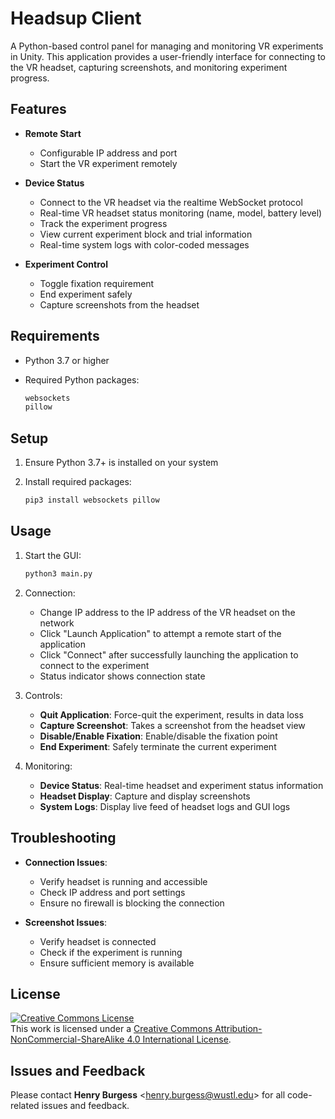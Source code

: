 # Headsup Client

A Python-based control panel for managing and monitoring VR experiments in Unity. This application provides a user-friendly interface for connecting to the VR headset, capturing screenshots, and monitoring experiment progress.

## Features

- **Remote Start**
  - Configurable IP address and port
  - Start the VR experiment remotely

- **Device Status**
  - Connect to the VR headset via the realtime WebSocket protocol
  - Real-time VR headset status monitoring (name, model, battery level)
  - Track the experiment progress
  - View current experiment block and trial information
  - Real-time system logs with color-coded messages

- **Experiment Control**
  - Toggle fixation requirement
  - End experiment safely
  - Capture screenshots from the headset

## Requirements

- Python 3.7 or higher
- Required Python packages:

  ```txt
  websockets
  pillow
  ```

## Setup

1. Ensure Python 3.7+ is installed on your system
2. Install required packages:

   ```bash
   pip3 install websockets pillow
   ```

## Usage

1. Start the GUI:

   ```bash
   python3 main.py
   ```

2. Connection:
   - Change IP address to the IP address of the VR headset on the network
   - Click "Launch Application" to attempt a remote start of the application
   - Click "Connect" after successfully launching the application to connect to the experiment
   - Status indicator shows connection state

3. Controls:
   - **Quit Application**: Force-quit the experiment, results in data loss
   - **Capture Screenshot**: Takes a screenshot from the headset view
   - **Disable/Enable Fixation**: Enable/disable the fixation point
   - **End Experiment**: Safely terminate the current experiment

4. Monitoring:
   - **Device Status**: Real-time headset and experiment status information
   - **Headset Display**: Capture and display screenshots
   - **System Logs**: Display live feed of headset logs and GUI logs

## Troubleshooting

- **Connection Issues**:
  - Verify headset is running and accessible
  - Check IP address and port settings
  - Ensure no firewall is blocking the connection

- **Screenshot Issues**:
  - Verify headset is connected
  - Check if the experiment is running
  - Ensure sufficient memory is available

## License

<!-- CC BY-NC-SA 4.0 License -->
<a rel="license" href="http://creativecommons.org/licenses/by-nc-sa/4.0/">
  <img alt="Creative Commons License" style="border-width:0" src="https://i.creativecommons.org/l/by-nc-sa/4.0/88x31.png" />
</a>
<br />
This work is licensed under a <a rel="license" href="http://creativecommons.org/licenses/by-nc-sa/4.0/">Creative Commons Attribution-NonCommercial-ShareAlike 4.0 International License</a>.

## Issues and Feedback

Please contact **Henry Burgess** <[henry.burgess@wustl.edu](mailto:henry.burgess@wustl.edu)> for all code-related issues and feedback.

